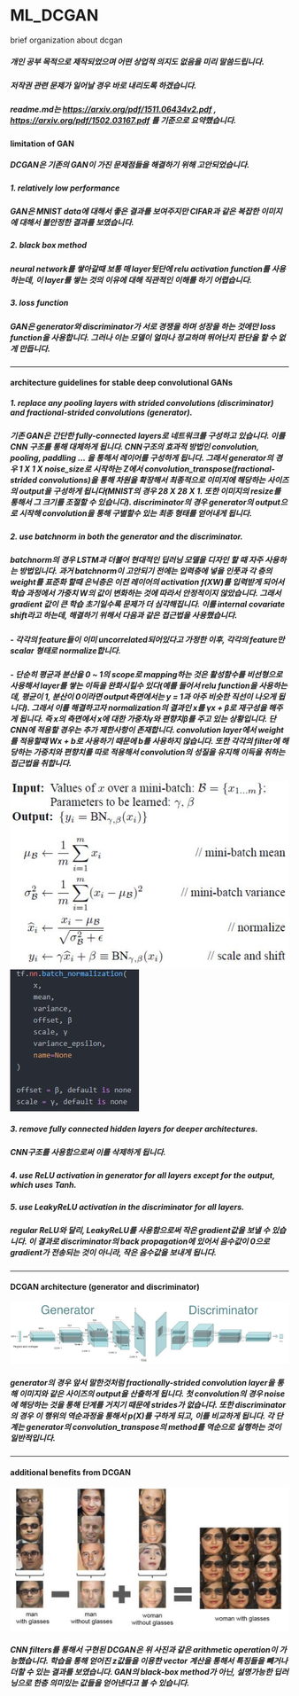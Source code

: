 # ML_DCGAN
brief organization about dcgan
##### 개인 공부 목적으로 제작되었으며 어떤 상업적 의지도 없음을 미리 말씀드립니다.  
##### 저작권 관련 문제가 일어날 경우 바로 내리도록 하겠습니다.  
##### readme.md는 https://arxiv.org/pdf/1511.06434v2.pdf , https://arxiv.org/pdf/1502.03167.pdf 를 기준으로 요약했습니다.  
#### limitation of GAN  
##### DCGAN은 기존의 GAN이 가진 문제점들을 해결하기 위해 고안되었습니다.
##### 1. relatively low performance  
##### GAN은 MNIST data에 대해서 좋은 결과를 보여주지만 CIFAR과 같은 복잡한 이미지에 대해서 불안정한 결과를 보였습니다.  
##### 2. black box method  
##### neural network를 쌓아갈때 보통 매 layer뒷단에 relu activation function를 사용하는데, 이 layer를 쌓는 것의 이유에 대해 직관적인 이해를 하기 어렵습니다.  
##### 3. loss function  
##### GAN은 generator와 discriminator가 서로 경쟁을 하며 성장을 하는 것에만 loss function을 사용합니다. 그러나 이는 모델이 얼마나 정교하며 뛰어난지 판단을 할 수 없게 만듭니다.  
---
#### architecture guidelines for stable deep convolutional GANs  
##### 1. replace any pooling layers with strided convolutions (discriminator) and fractional-strided convolutions (generator).  
##### 기존 GAN은 간단한 fully-connected layers로 네트워크를 구성하고 있습니다. 이를 CNN 구조를 통해 대체하게 됩니다. CNN구조의 효과적 방법인 convolution, pooling, paddling ... 을 통해서 레이어를 구성하게 됩니다. 그래서 generator의 경우 1 X 1 X noise_size로 시작하는 Z에서 convolution_transpose(fractional-strided convolutions)을 통해 차원을 확장해서 최종적으로 이미지에 해당하는 사이즈의 output을 구성하게 됩니다(MNIST의 경우 28 X 28 X 1. 또한 이미지의 resize를 통해서 그 크기를 조절할 수 있습니다). discriminator의 경우 generator의 output으로 시작해 convolution을 통해 구별할수 있는 최종 형태를 얻어내게 됩니다.  
##### 2. use batchnorm in both the generator and the discriminator.  
##### batchnorm의 경우 LSTM과 더불어 현대적인 딥러닝 모델을 디자인 할 때 자주 사용하는 방법입니다. 과거 batchnorm이 고안되기 전에는 입력층에 넣을 인풋과 각 층의 weight를 표준화 할때 은닉층은 이전 레이어의 activation f(XW)를 입력받게 되어서 학습 과정에서 가중치 W의 값이 변화하는 것에 따라서 안정적이지 않았습니다. 그래서 gradient 값이 큰 학습 초기일수록 문제가 더 심각해집니다. 이를 internal covariate shift라고 하는데, 해결하기 위해서 다음과 같은 접근법을 사용했습니다.  
##### - 각각의 feature들이 이미 uncorrelated되어있다고 가정한 이후, 각각의 feature만 scalar 형태로 normalize합니다.  
##### - 단순히 평균과 분산을 0 ~ 1의 scope로 mapping하는 것은 활성함수를 비선형으로 사용해서 layer를 쌓는 이득을 완화시킬수 있다(예를 들어서 relu function을 사용하는데, 평균이 1, 분산이 0이라면 output측면에서는 y = 1과 아주 비슷한 직선이 나오게 됩니다). 그래서 이를 해결하고자 normalization의 결과인 x를 γx + β로 재구성을 해주게 됩니다. 즉 x의 측면에서 x에 대한 가중치γ와 편향치β를 주고 있는 상황입니다. 단 CNN에 적용할 경우는 추가 제한사항이 존재합니다. convolution layer에서 weight를 적용할때 Wx + b로 사용하기 때문에 b를 사용하지 않습니다. 또한 각각의 filter에 해당하는 가중치와 편향치를 따로 적용해서 convolution의 성질을 유지해 이득을 취하는 접근법을 취합니다. 
![dcgan_image1](./dcgan_image/dcgan_image1.JPG)  
![dcgan_image2](./dcgan_image/dcgan_image2.JPG)  
##### 3. remove fully connected hidden layers for deeper architectures.  
##### CNN구조를 사용함으로써 이를 삭제하게 됩니다.  
##### 4. use ReLU activation in generator for all layers except for the output, which uses Tanh.
##### 5. use LeakyReLU activation in the discriminator for all layers.  
##### regular ReLU와 달리, LeakyReLU를 사용함으로써 작은 gradient값을 보낼 수 있습니다. 이 결과로 discriminator의 back propagation에 있어서 음수값이 0으로 gradient가 전송되는 것이 아니라, 작은 음수값을 보내게 됩니다.  
---
#### DCGAN architecture (generator and discriminator)  
![dcgan_image3](./dcgan_image/dcgan_image3.JPG)  
##### generator의 경우 앞서 말한것처럼 fractionally-strided convolution layer을 통해 이미지와 같은 사이즈의 output을 산출하게 됩니다. 첫 convolution의 경우 noise에 해당하는 것을 통해 단계를 거치기 때문에 strides가 없습니다. 또한 discriminator의 경우 이 행위의 역순과정을 통해서 p(X)를 구하게 되고, 이를 비교하게 됩니다. 각 단계는 generator의 convolution_transpose의 method를 역순으로 실행하는 것이 일반적입니다.  
---
#### additional benefits from DCGAN  
![dcgan_image4](./dcgan_image/dcgan_image4.JPG)  
##### CNN filters를 통해서 구현된 DCGAN은 위 사진과 같은 arithmetic operation이 가능했습니다. 학습을 통해 얻어진 z값들을 이용한 vector 계산을 통해서 특징들을 빼거나 더할 수 있는 결과를 보였습니다. GAN의 black-box method가 아닌, 설명가능한 딥러닝으로 한층 의미있는 값들을 얻어낸다고 볼 수 있습니다.  
